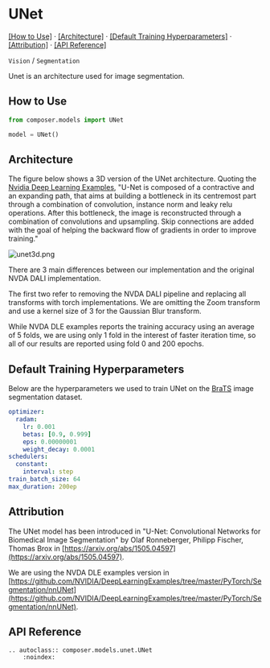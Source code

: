 # UNet
[\[How to Use\]](#how-to-use) &middot; [\[Architecture\]](#architecture) &middot; [\[Default Training Hyperparameters\]](#default-training-hyperparameters) &middot; [\[Attribution\]](#attribution) &middot; [\[API Reference\]](#api-reference)

`Vision` / `Segmentation`

Unet is an architecture used for image segmentation.

## How to Use

```python
from composer.models import UNet

model = UNet()
```

## Architecture

The figure below shows a 3D version of the UNet architecture. Quoting the [Nvidia Deep Learning Examples](https://github.com/NVIDIA/DeepLearningExamples/tree/master/PyTorch/Segmentation/nnUNet), "U-Net is composed of a contractive and an expanding path, that aims at building a bottleneck in its centremost part through a combination of convolution, instance norm and leaky relu operations. After this bottleneck, the image is reconstructed through a combination of convolutions and upsampling. Skip connections are added with the goal of helping the backward flow of gradients in order to improve training."

![unet3d.png](https://storage.googleapis.com/docs.mosaicml.com/images/models/unet3d.png)


There are 3 main differences between our implementation and the original NVDA DALI implementation.

The first two refer to removing the NVDA DALI pipeline and replacing all transforms with torch implementations. We are omitting the Zoom transform and use a kernel size of 3 for the Gaussian Blur transform.

While NVDA DLE examples reports the training accuracy using an average of 5 folds, we are using only 1 fold in the interest of faster iteration time, so all of our results are reported using fold 0 and 200 epochs.


## Default Training Hyperparameters

Below are the hyperparameters we used to train UNet on the [BraTS](http://braintumorsegmentation.org) image segmentation dataset.

```yaml
optimizer:
  radam:
    lr: 0.001
    betas: [0.9, 0.999]
    eps: 0.00000001
    weight_decay: 0.0001
schedulers:
  constant:
    interval: step
train_batch_size: 64
max_duration: 200ep
```


## Attribution

The UNet model has been introduced in "U-Net: Convolutional Networks for Biomedical Image Segmentation" by Olaf Ronneberger, Philipp Fischer, Thomas Brox in [https://arxiv.org/abs/1505.04597](https://arxiv.org/abs/1505.04597).

We are using the NVDA DLE examples version in
[https://github.com/NVIDIA/DeepLearningExamples/tree/master/PyTorch/Segmentation/nnUNet](https://github.com/NVIDIA/DeepLearningExamples/tree/master/PyTorch/Segmentation/nnUNet).

## API Reference

```{eval-rst}
.. autoclass:: composer.models.unet.UNet
    :noindex:
```